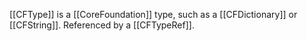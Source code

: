 [[CFType]] is a [[CoreFoundation]] type, such as a [[CFDictionary]] or [[CFString]]. Referenced by a [[CFTypeRef]].